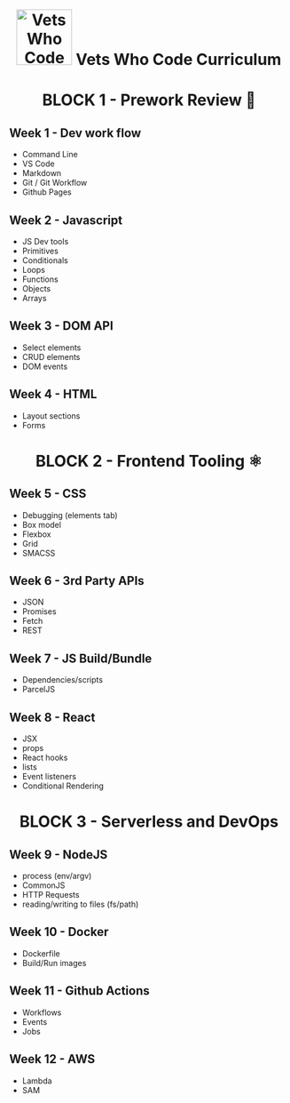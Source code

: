 <h1 align="center"><img src="/images/vwc.gif" alt="Vets Who Code" width="100px" /> Vets Who Code Curriculum </h1>

<h1 align="center">BLOCK   1 - Prework Review 🔧</h1>

## Week 1 - Dev work flow

- Command Line
- VS Code
- Markdown
- Git / Git Workflow
- Github Pages

## Week 2 - Javascript

- JS Dev tools
- Primitives
- Conditionals
- Loops
- Functions
- Objects
- Arrays

## Week 3 - DOM API

- Select elements
- CRUD elements
- DOM events

## Week 4 - HTML

- Layout sections
- Forms

<h1 align="center">BLOCK 2 - Frontend Tooling ⚛️ </h1>

## Week 5 - CSS

- Debugging (elements tab)
- Box model
- Flexbox
- Grid
- SMACSS

## Week 6 - 3rd Party APIs

- JSON
- Promises
- Fetch
- REST

## Week 7 - JS Build/Bundle

- Dependencies/scripts
- ParcelJS

## Week 8 - React

- JSX
- props
- React hooks
- lists
- Event listeners
- Conditional Rendering

<h1 align="center">BLOCK 3 - Serverless and DevOps </h1>

## Week 9 - NodeJS

- process (env/argv)
- CommonJS
- HTTP Requests
- reading/writing to files (fs/path)

## Week 10 - Docker

- Dockerfile
- Build/Run images

## Week 11 - Github Actions

- Workflows
- Events
- Jobs

## Week 12 - AWS

- Lambda
- SAM
